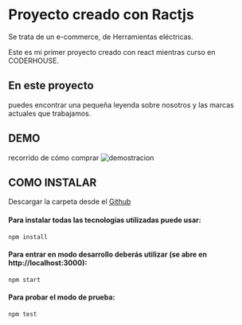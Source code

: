 # Proyecto creado con Ractjs
 
Se trata de un e-commerce, de Herramientas eléctricas.
 
Este es mi primer proyecto creado con react mientras curso en CODERHOUSE.
 
## En este proyecto
 
puedes encontrar una pequeña leyenda sobre nosotros y las marcas actuales que trabajamos.
 
## DEMO
recorrido de cómo comprar
![demostracion](https://firebasestorage.googleapis.com/v0/b/aco-app-ecommerce.appspot.com/o/copra-chica.gif?alt=media&token=1ab3fb38-4289-47ee-aea6-03fddd2e2016)

## COMO INSTALAR
Descargar la carpeta desde el [Github](https://github.com/gomit0/aco-app)

#### Para instalar todas las tecnologías utilizadas puede usar:
    
    npm install

#### Para entrar en modo desarrollo deberás utilizar (se abre en http://localhost:3000):
    
    npm start


#### Para probar el modo de prueba:
    
    npm test

